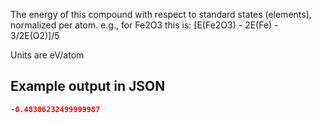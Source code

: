 The energy of this compound with respect to standard states (elements), normalized per atom. e.g., for Fe2O3 this is:
[E(Fe2O3) - 2E(Fe) - 3/2E(O2)]/5

Units are eV/atom





## Example output in JSON

```json
-0.48386232499999987
```

